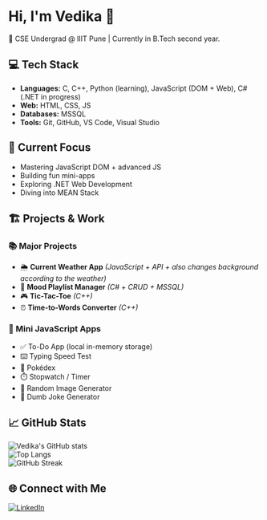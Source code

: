 # Hi, I'm Vedika 👋  

🚀 CSE Undergrad @ IIIT Pune | Currently in B.Tech second year.

## 💻 Tech Stack  
- **Languages:** C, C++, Python (learning), JavaScript (DOM + Web), C# (.NET in progress)  
- **Web:** HTML, CSS, JS  
- **Databases:** MSSQL  
- **Tools:** Git, GitHub, VS Code, Visual Studio

## 🔭 Current Focus  
- Mastering JavaScript DOM + advanced JS  
- Building fun mini-apps
- Exploring .NET Web Development  
- Diving into MEAN Stack

## 🏗️ Projects & Work  

### 📚 Major Projects  
- 🌦️ **Current Weather App** *(JavaScript + API + also changes background according to the weather)*  
- 🎵 **Mood Playlist Manager** *(C# + CRUD + MSSQL)*  
- 🎮 **Tic-Tac-Toe** *(C++)*  
- ⏰ **Time-to-Words Converter** *(C++)*  

### 🧩 Mini JavaScript Apps  
- ✅ To-Do App (local in-memory storage)  
- ⌨️ Typing Speed Test  
- 👾 Pokédex
- ⏱️ Stopwatch / Timer  
- 🎲 Random Image Generator  
- 🤪 Dumb Joke Generator

## 📈 GitHub Stats  
![Vedika's GitHub stats](https://github-readme-stats.vercel.app/api?username=VedikaUdgir&show_icons=true&theme=tokyonight)        
![Top Langs](https://github-readme-stats.vercel.app/api/top-langs/?username=VedikaUdgir&layout=compact&theme=tokyonight)       
![GitHub Streak](https://github-readme-streak-stats.herokuapp.com/?user=VedikaUdgir&theme=tokyonight&hide_border=false)  

## 🌐 Connect with Me  
[![LinkedIn](https://img.shields.io/badge/LinkedIn-0077B5?style=for-the-badge&logo=linkedin&logoColor=white)](https://www.linkedin.com/in/vedika-udgir-29oct2005/)


